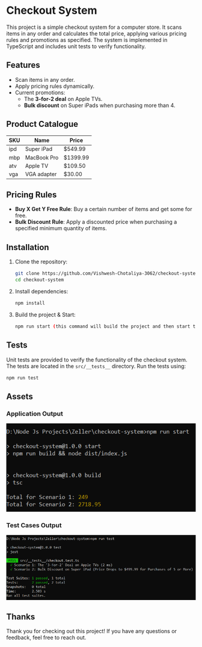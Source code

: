 # Checkout System

This project is a simple checkout system for a computer store. It scans items in any order and calculates the total price, applying various pricing rules and promotions as specified. The system is implemented in TypeScript and includes unit tests to verify functionality.

## Features

- Scan items in any order.
- Apply pricing rules dynamically.
- Current promotions:
  - The **3-for-2 deal** on Apple TVs.
  - **Bulk discount** on Super iPads when purchasing more than 4.

## Product Catalogue

| SKU | Name        | Price   |
|-----|-------------|---------|
| ipd | Super iPad  | $549.99 |
| mbp | MacBook Pro | $1399.99|
| atv | Apple TV    | $109.50 |
| vga | VGA adapter | $30.00  |

## Pricing Rules

- **Buy X Get Y Free Rule**: Buy a certain number of items and get some for free.
- **Bulk Discount Rule**: Apply a discounted price when purchasing a specified minimum quantity of items.

## Installation

1. Clone the repository:
   ```sh
   git clone https://github.com/Vishwesh-Chotaliya-3062/checkout-system.git
   cd checkout-system

2. Install dependencies:
   ```sh
   npm install

3. Build the project & Start:
   ```sh
   npm run start (this command will build the project and then start the application)

## Tests

Unit tests are provided to verify the functionality of the checkout system. The tests are located in the `src/__tests__` directory. Run the tests using:

```sh
npm run test
```

## Assets

### Application Output
![Application Output](./assets/Application%20Output.png)

### Test Cases Output
![Test Cases Output](./assets/Test%20Cases%20Output.png)

## Thanks

Thank you for checking out this project! If you have any questions or feedback, feel free to reach out.
